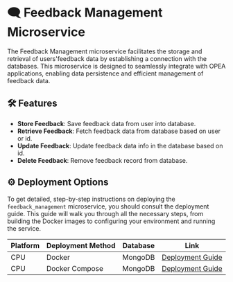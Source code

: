 # 🗨 Feedback Management Microservice

The Feedback Management microservice facilitates the storage and retrieval of users'feedback data by establishing a connection with the databases. This microservice is designed to seamlessly integrate with OPEA applications, enabling data persistence and efficient management of feedback data.


## 🛠️ Features

- **Store Feedback**: Save feedback data from user into database.
- **Retrieve Feedback**: Fetch feedback data from database based on user or id.
- **Update Feedback**: Update feedback data info in the database based on id.
- **Delete Feedback**: Remove feedback record from database.


## ⚙️ Deployment Options

To get detailed, step-by-step instructions on deploying the `feedback_management` microservice, you should consult the deployment guide. This guide will walk you through all the necessary steps, from building the Docker images to configuring your environment and running the service.

| Platform          | Deployment Method | Database | Link                                                       |
| ----------------- | ----------------- | ---------| ---------------------------------------------------------- |
| CPU               | Docker            | MongoDB  | [Deployment Guide](./deployment/docker_compose/README.md)  |
| CPU               | Docker Compose    | MongoDB  | [Deployment Guide](./deployment/docker_compose/README.md)  |